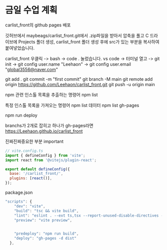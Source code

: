 # 금일 수업 계획
carlist_front의 github pages 배포

깃허브에서 maybeags/carlist_front.git에서 .zip파일을 받아서 압축을 풀고
C 드라이브에 Projects 폴더 생성,
carlist_front 폴더 생성 후에
src가 있는 부분을 복사하여 붙여넣었습니다.

carlist_front 우클릭 -> bash -> code . 눌렀습니다.
vs code -> 터미널 열고 -> git init
-> git config user.name "Leehaon"
-> git config user.email "global3556@naver.com"

git add .
git commit -m "first commit"
git branch -M main
git remote add origin https://github.com/Leehaon/carlist_front.git
git push -u origin main

npm 관련 인스톨 목록을 추출하는 명령어
npm list

특정 인스톨 목록을 가져오는 명령어
npm list 데이터
npm list gh-pages

npm run deploy

branchs가 2개로 잡히고 하나가 gh-pages라면 
https://Leehaon.github.io/carlist_front 

진짜진짜중요한 부분 important
```jsx
// vite.config.ts
import { defineConfig } from 'vite';
import react from '@vitejs/plugin-react';

export default defineConfig({
  base: '/carlist_front/',
  plugins: [react()],
});
```

package.json

```jsx
"scripts": {
    "dev": "vite",
    "build": "tsc && vite build",
    "lint": "eslint . --ext ts,tsx --report-unused-disable-directives --max-warnings 0",
    "preview": "vite preview",
    

    "predeploy": "npm run build",
    "deploy": "gh-pages -d dist"
  },
```